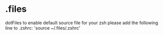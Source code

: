 # .files
dotFiles
to enable default source file for your zsh please add the following line to .zshrc: 'source ~/.files/.zshrc'
